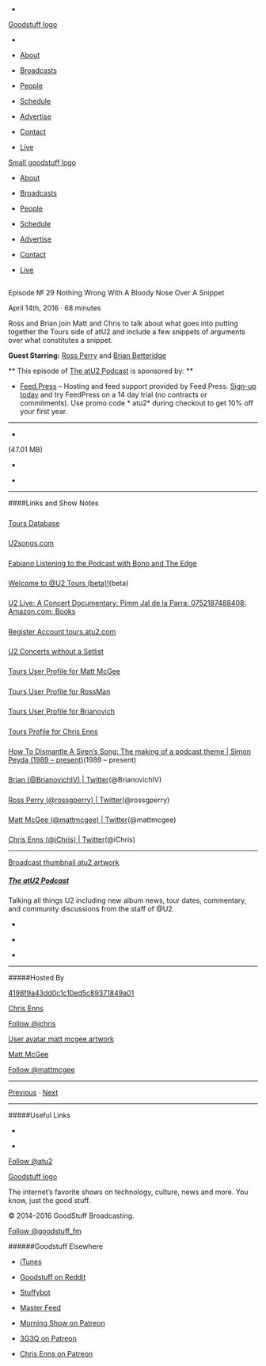 

-
[Goodstuff logo](http://www.goodstuff.fm/)[](/assets/goodstuff_logo-17c1fe6f378352de5d7345f76152130b.svg)

-


-  [About](/about)

-  [Broadcasts](/broadcasts)

-  [People](/people)

-  [Schedule](/schedule)

-  [Advertise](/advertise)

-  [Contact](/contact)

-  [Live](/live)


[Small goodstuff logo](http://www.goodstuff.fm/)[](/assets/small_goodstuff_logo-bf032e72b9ec41494f4d90905f1ad619.svg)


-  [About](/about)

-  [Broadcasts](/broadcasts)

-  [People](/people)

-  [Schedule](/schedule)

-  [Advertise](/advertise)

-  [Contact](/contact)

-  [Live](/live)


##
Episode № 29
Nothing Wrong With A Bloody Nose Over A Snippet


April 14th, 2016
&middot;
68
minutes


Ross and Brian join Matt and Chris to talk about what goes into putting together the Tours side of atU2 and include a few snippets of arguments over what constitutes a snippet.


**Guest Starring:**
[Ross Perry](/people/ross-perry) and  [Brian Betteridge](/people/brian-betteridge)


**
This episode of
[The atU2 Podcast](/atu2)
is sponsored by:
**


-  [Feed.Press](http://feed.press/atu2) – Hosting and feed support provided by Feed.Press.  [Sign-up today](http://feed.press/atu2) and try FeedPress on a 14 day trial (no contracts or commitments). Use promo code * atu2* during checkout to get 10% off your first year.


------------------------------


-
[](https://podcasts-1.feedpress.co/12572/atu2-29.mp3)(47.01 MB)

-
[](http://twitter.com/intent/tweet?text=The%20atU2%20Podcast%20%E2%84%96%2029%20on%20@goodstuff_fm%20-%20http://goodstuff.fm/atu2/29)

-
[](http://www.facebook.com/sharer/sharer.php?u=http://goodstuff.fm/atu2/29)


------------------------------


####Links and Show Notes

#####
[Tours Database](http://tours.atu2.com/)


#####
[U2songs.com](http://u2songs.com/)


#####
[Fabiano Listening to the Podcast with Bono and The Edge](https://twitter.com/fabianomad/status/720443626485100544)


#####
[Welcome to @U2 Tours (beta)!](http://tours.atu2.com/welcome/)(beta)


#####
[U2 Live: A Concert Documentary: Pimm Jal de la Parra: 0752187488408: Amazon.com: Books](http://www.amazon.com/U2-Live-A-Concert-Documentary/dp/0711991987)


#####
[Register Account tours.atu2.com](http://tours.atu2.com/register/)


#####
[U2 Concerts without a Setlist](http://tours.atu2.com/song/unknown)


#####
[Tours User Profile for Matt McGee](http://tours.atu2.com/profile/matt-mcgee/)


#####
[Tours User Profile for RossMan](http://tours.atu2.com/profile/rossman)


#####
[Tours User Profile for Brianovich](http://tours.atu2.com/profile/brianovich)


#####
[Tours Profile for Chris Enns](http://tours.atu2.com/profile/ichris/)


#####
[How To Dismantle A Siren’s Song: The making of a podcast theme | Simon Peyda (1989 – present)](https://simonpeyda.wordpress.com/2016/04/06/how-to-dismantle-a-sirens-song-the-making-of-a-podcast-theme/)(1989 – present)


#####
[Brian (@BrianovichIV) | Twitter](https://twitter.com/BrianovichIV)(@BrianovichIV)


#####
[Ross Perry (@rossgperry) | Twitter](https://twitter.com/rossgperry)(@rossgperry)


#####
[Matt McGee (@mattmcgee) | Twitter](https://twitter.com/mattmcgee)(@mattmcgee)


#####
[Chris Enns (@iChris) | Twitter](https://twitter.com/iChris)(@iChris)


------------------------------


[Broadcast thumbnail atu2 artwork](/atu2)[](https://goodstuffs3.s3.amazonaws.com/uploads/broadcast/image/34/broadcast_thumbnail_atu2_artwork.png)

##### [The atU2 Podcast](/atu2)


Talking all things U2 including new album news, tour dates, commentary, and community discussions from the staff of @U2.

-
[](https://itunes.apple.com/ca/podcast/the-atu2-podcast/id1018994132?mt=2)

-
[](http://feeds.goodstuff.fm/atu2)

-
[](mailto:chris@goodstuff.fm?cc=sponsorship%40goodstuff.fm&subject=%5BGoodStuff%20FM%5D%20Sponsorship%20Inquiry%20for%20The%20atU2%20Podcast)


------------------------------


#####Hosted By


[4198f9a43dd0c1c10ed5c89371849a01](/people/chris-enns)[](http://gravatar.com/avatar/4198f9a43dd0c1c10ed5c89371849a01.png?s=300&r=pg)

[Chris Enns](/people/chris-enns)


[Follow @ichris](https://twitter.com/ichris)


[User avatar matt mcgee artwork](/people/matt-mcgee)[](https://goodstuffs3.s3.amazonaws.com/uploads/user/avatar/81/user_avatar_matt-mcgee_artwork.png)

[Matt McGee](/people/matt-mcgee)


[Follow @mattmcgee](https://twitter.com/mattmcgee)


------------------------------


[Previous](/atu2/28)
&middot;
[Next](/atu2/30)


------------------------------


#####Useful Links

-
[](mailto:chris@goodstuff.fm?subject=%5BGoodstuff%20FM%5D%20Feedback%20for%20The%20atU2%20Podcast)

-
[Follow @atu2](https://twitter.com/atu2)


[Goodstuff logo](http://www.goodstuff.fm/)[](/assets/goodstuff_logo-17c1fe6f378352de5d7345f76152130b.svg)


The internet’s favorite shows on technology, culture, news and more. You know, just the good stuff.


&copy; 2014&ndash;2016 GoodStuff Broadcasting.

[Follow @goodstuff_fm](https://twitter.com/goodstufffm)


######Goodstuff Elsewhere

-  [iTunes](https://itunes.apple.com/us/artist/goodstuff-fm/id843385597?mt=2)

-  [Goodstuff on Reddit](https://www.reddit.com/r/Goodstuff_fm/)

-  [Stuffybot](http://stuffybot.goodstuff.fm)

-  [Master Feed](/master/feed)

-  [Morning Show on Patreon](https://www.patreon.com/morningshow)

-  [3G3Q on Patreon](https://www.patreon.com/3g3q)

-  [Chris Enns on Patreon](https://www.patreon.com/ichris)
